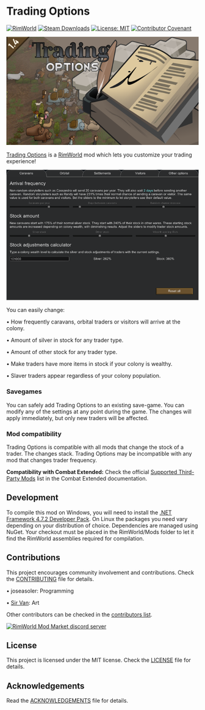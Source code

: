 Trading Options
===

[![RimWorld](https://img.shields.io/badge/RimWorld-1.4-informational)](https://rimworldgame.com/) [![Steam Downloads](https://img.shields.io/steam/downloads/2876541977)](https://steamcommunity.com/sharedfiles/filedetails/?id=2813426619) [![License: MIT](https://img.shields.io/badge/License-MIT-yellow.svg)](https://opensource.org/licenses/MIT) [![Contributor Covenant](https://img.shields.io/badge/Contributor%20Covenant-2.1-4baaaa.svg)](CODE_OF_CONDUCT.md)

![Mod preview](About/Preview.png)

[Trading Options](https://steamcommunity.com/sharedfiles/filedetails/?id=2876541977) is a [RimWorld](https://rimworldgame.com/) mod which lets you customize your trading experience!

![Mod settings image](Preview/ui.png?raw=true)

You can easily change:

• How frequently caravans, orbital traders or visitors will arrive at the colony.

• Amount of silver in stock for any trader type.

• Amount of other stock for any trader type.

• Make traders have more items in stock if your colony is wealthy.

• Slaver traders appear regardless of your colony population.

### Savegames

You can safely add Trading Options to an existing save-game. You can modify any of the settings at any point during the game. The changes will apply immediately, but only new traders will be affected.

### Mod compatibility

Trading Options is compatible with all mods that change the stock of a trader. The changes stack. Trading Options may be incompatible with any mod that changes trader frequency.

**Compatibility with Combat Extended:** Check the official [Supported Third-Party Mods](url=https://github.com/CombatExtended-Continued/CombatExtended/blob/Development/SupportedThirdPartyMods.md) list in the Combat Extended documentation.

Development
---

To compile this mod on Windows, you will need to install the [.NET Framework 4.7.2 Developer Pack](https://dotnet.microsoft.com/en-us/download/dotnet-framework/net472). On Linux the packages you need vary depending on your distribution of choice. Dependencies are managed using NuGet. Your checkout must be placed in the RimWorld/Mods folder to let it find the RimWorld assemblies required for compilation.

Contributions
---

This project encourages community involvement and contributions. Check the [CONTRIBUTING](CONTRIBUTING.md) file for details.

• joseasoler: Programming

• [Sir Van](https://steamcommunity.com/id/UnVan/myworkshopfiles/?appid=294100): Art

Other contributors can be checked in the [contributors list](https://gitlab.com/joseasoler/trading-options/-/graphs/main).

[![RimWorld Mod Market discord server](https://i.imgur.com/cfoFEMA.png)](url=https://discord.gg/7befJWr9xS)

License
---

This project is licensed under the MIT license. Check the [LICENSE](LICENSE) file for details.

Acknowledgements
---

Read the [ACKNOWLEDGEMENTS](ACKNOWLEDGEMENTS.md) file for details.
